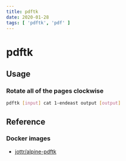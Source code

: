 ```yaml
---
title: pdftk
date: 2020-01-28
tags: [ 'pdftk', 'pdf' ]
---
```


# pdftk

## Usage

### Rotate all of the pages clockwise

```bash
pdftk [input] cat 1-endeast output [output]
```

## Reference

### Docker images

* [jottr/alpine-pdftk](https://github.com/jottr/alpine-pdftk)
